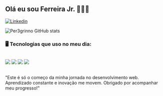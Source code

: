 ## Olá eu sou Ferreira Jr. 🧔🏻‍♂️ 
[![Linkedin](https://img.shields.io/badge/LinkedIn-0077B5?style=for-the-badge&logo=linkedin&logoColor=white)](https://www.linkedin.com/in/rubens-ferreira-152194335/)


![Per3grinno GitHub stats](https://github-readme-stats.vercel.app/api?username=per3griinno&show_icons=true&theme=radical)

### 🖥️ Tecnologias que uso no meu dia:

<div style="display: inline_block"><br/>
<img align="center alt="html5 src="https://img.shields.io/badge/HTML5-E34F26?style=for-the-badge&logo=html5&logoColor=white" />
<img align="center alt="css3 src="https://img.shields.io/badge/CSS3-1572B6?style=for-the-badge&logo=css3&logoColor=white" />
<img align="center alt="javascript src="https://img.shields.io/badge/JavaScript-F7DF1E?style=for-the-badge&logo=javascript&logoColor=black" />
<img align="center alt="react src="https://img.shields.io/badge/React-20232A?style=for-the-badge&logo=react&logoColor=61DAFB" />
</div><br/>

"Este é só o começo da minha jornada no desenvolvimento web. Aprendizado constante e inovação me movem. Obrigado por acompanhar meu progresso!"
